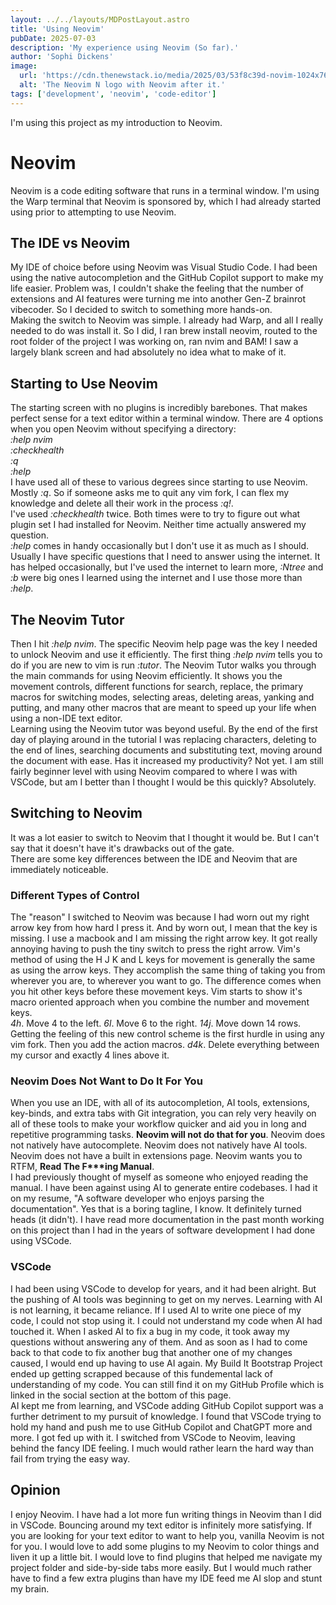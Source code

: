 ```yaml
---
layout: ../../layouts/MDPostLayout.astro
title: 'Using Neovim'
pubDate: 2025-07-03
description: 'My experience using Neovim (So far).'
author: 'Sophi Dickens'
image:
  url: 'https://cdn.thenewstack.io/media/2025/03/53f8c39d-novim-1024x768.jpg'
  alt: 'The Neovim N logo with Neovim after it.'
tags: ['development', 'neovim', 'code-editor']
---
```

I'm using this project as my introduction to Neovim.<br>
# **Neovim**<br>
Neovim is a code editing software that runs in a terminal window. I'm using the Warp terminal that Neovim is sponsored by, which I had already started using prior to attempting to use Neovim.<br>
## **The IDE vs Neovim**<br>
My IDE of choice before using Neovim was Visual Studio Code. I had been using the native autocompletion and the GitHub Copilot support to make my life easier. Problem was, I couldn't shake the feeling that the number of extensions and AI features were turning me into another Gen-Z brainrot vibecoder. So I decided to switch to something more hands-on.<br>
Making the switch to Neovim was simple. I already had Warp, and all I really needed to do was install it. So I did, I ran brew install neovim, routed to the root folder of the project I was working on, ran nvim and BAM! I saw a largely blank screen and had absolutely no idea what to make of it.<br>
## **Starting to Use Neovim**<br>
The starting screen with no plugins is incredibly barebones. That makes perfect sense for a text editor within a terminal window. There are 4 options when you open Neovim without specifying a directory:<br>
*:help nvim*<br>
*:checkhealth*<br>
*:q*<br>
*:help*<br>
I have used all of these to various degrees since starting to use Neovim. Mostly *:q*. So if someone asks me to quit any vim fork, I can flex my knowledge and delete all their work in the process *:q!*.<br>
I've used *:checkhealth* twice. Both times were to try to figure out what plugin set I had installed for Neovim. Neither time actually answered my question.<br>
*:help* comes in handy occasionally but I don't use it as much as I should. Usually I have specific questions that I need to answer using the internet. It has helped occasionally, but I've used the internet to learn more, *:Ntree* and *:b* were big ones I learned using the internet and I use those more than *:help*.<br>
## **The Neovim Tutor**<br>
Then I hit *:help nvim*. The specific Neovim help page was the key I needed to unlock Neovim and use it efficiently. The first thing *:help nvim* tells you to do if you are new to vim is run *:tutor*. The Neovim Tutor walks you through the main commands for using Neovim efficiently. It shows you the movement controls, different functions for search, replace, the primary macros for switching modes, selecting areas, deleting areas, yanking and putting, and many other macros that are meant to speed up your life when using a non-IDE text editor.<br>
Learning using the Neovim tutor was beyond useful. By the end of the first day of playing around in the tutorial I was replacing characters, deleting to the end of lines, searching documents and substituting text, moving around the document with ease. Has it increased my productivity? Not yet. I am still fairly beginner level with using Neovim compared to where I was with VSCode, but am I better than I thought I would be this quickly? Absolutely.<br>
## **Switching to Neovim**<br>
It was a lot easier to switch to Neovim that I thought it would be. But I can't say that it doesn't have it's drawbacks out of the gate.<br>
There are some key differences between the IDE and Neovim that are immediately noticeable.<br>
### **Different Types of Control**<br>
The "reason" I switched to Neovim was because I had worn out my right arrow key from how hard I press it. And by worn out, I mean that the key is missing. I use a macbook and I am missing the right arrow key. It got really annoying having to push the tiny switch to press the right arrow. Vim's method of using the H J K and L keys for movement is generally the same as using the arrow keys. They accomplish the same thing of taking you from wherever you are, to wherever you want to go. The difference comes when you hit other keys before these movement keys. Vim starts to show it's macro oriented approach when you combine the number and movement keys.<br>
*4h*. Move 4 to the left. *6l*. Move 6 to the right. *14j*. Move down 14 rows. Getting the feeling of this new control scheme is the first hurdle in using any vim fork. Then you add the action macros. *d4k*. Delete everything between my cursor and exactly 4 lines above it.<br>
### **Neovim Does Not Want to Do It For You**<br>
When you use an IDE, with all of its autocompletion, AI tools, extensions, key-binds, and extra tabs with Git integration, you can rely very heavily on all of these tools to make your workflow quicker and aid you in long and repetitive programming tasks. **Neovim will not do that for you**. Neovim does not natively have autocomplete. Neovim does not natively have AI tools. Neovim does not have a built in extensions page. Neovim wants you to RTFM, **Read The F\*\*\*ing Manual**.<br>
I had previously thought of myself as someone who enjoyed reading the manual. I have been against using AI to generate entire codebases. I had it on my resume, "A software developer who enjoys parsing the documentation". Yes that is a boring tagline, I know. It definitely turned heads (it didn't). I have read more documentation in the past month working on this project than I had in the years of software development I had done using VSCode.<br>
### **VSCode**<br>
I had been using VSCode to develop for years, and it had been alright. But the pushing of AI tools was beginning to get on my nerves. Learning with AI is not learning, it became reliance. If I used AI to write one piece of my code, I could not stop using it. I could not understand my code when AI had touched it. When I asked AI to fix a bug in my code, it took away my questions without answering any of them. And as soon as I had to come back to that code to fix another bug that another one of my changes caused, I would end up having to use AI again. My Build It Bootstrap Project ended up getting scrapped because of this fundemental lack of understanding of my code. You can still find it on my GitHub Profile which is linked in the social section at the bottom of this page.<br>
AI kept me from learning, and VSCode adding GitHub Copilot support was a further detriment to my pursuit of knowledge. I found that VSCode trying to hold my hand and push me to use GitHub Copilot and ChatGPT more and more. I got fed up with it. I switched from VSCode to Neovim, leaving behind the fancy IDE feeling. I much would rather learn the hard way than fail from trying the easy way.<br>
## **Opinion**<br>
I enjoy Neovim. I have had a lot more fun writing things in Neovim than I did in VSCode. Bouncing around my text editor is infinitely more satisfying. If you are looking for your text editor to want to help you, vanilla Neovim is not for you. I would love to add some plugins to my Neovim to color things and liven it up a little bit. I would love to find plugins that helped me navigate my project folder and side-by-side tabs more easily. But I would much rather have to find a few extra plugins than have my IDE feed me AI slop and stunt my brain.
